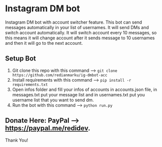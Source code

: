 # Instagram DM bot

Instagram DM bot with account switcher feature. This bot can send messages automatically in your list of usernames.
It will send DMs and switch account automatically. It will switch account every 10 messages, so this means it will
change account after it sends message to 10 usernames and then it will go to the next account.

## Setup Bot


1.  Git clone this repo with this command --> `git clone https://github.com/redianmarku/ig-dmbot-acc`
2.  Install requirements with this command --> `pip install -r requirements.txt`
3.  Open infos folder and fill your infos of accounts in accounts.json file, in messages.txt put your message list and
    in usernames.txt put you username list that you want to send dm.
4.  Run the bot with this command --> `python run.py`


## Donate Here: PayPal --> https://paypal.me/redidev.
Thank You!
